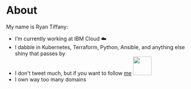 # About

My name is Ryan Tiffany:

- I’m currently working at IBM Cloud :cloud:
- I dabble in Kubernetes, Terraform, Python, Ansible, and anything else shiny that passes by
- I don't tweet much, but if you want to follow [me][twitter] <img src="https://raw.githubusercontent.com/FortAwesome/Font-Awesome/6.x/svgs/brands/twitter-square.svg" width="50" height="50"> 
- I own way too many domains

[twitter]: https://twitter.com/ryantiffany
